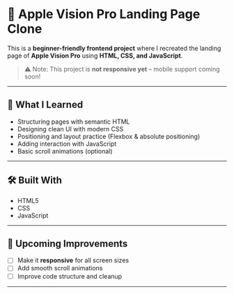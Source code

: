 # 🍎 Apple Vision Pro Landing Page Clone

This is a **beginner-friendly frontend project** where I recreated the landing page of **Apple Vision Pro** using **HTML, CSS, and JavaScript**.

> ⚠️ Note: This project is **not responsive yet** – mobile support coming soon!

---
## 🧠 What I Learned

- Structuring pages with semantic HTML
- Designing clean UI with modern CSS
- Positioning and layout practice (Flexbox & absolute positioning)
- Adding interaction with JavaScript
- Basic scroll animations (optional)

---
## 🛠️ Built With

- HTML5  
- CSS
- JavaScript 

---
## 🚧 Upcoming Improvements

- [ ] Make it **responsive** for all screen sizes  
- [ ] Add smooth scroll animations  
- [ ] Improve code structure and cleanup

---
